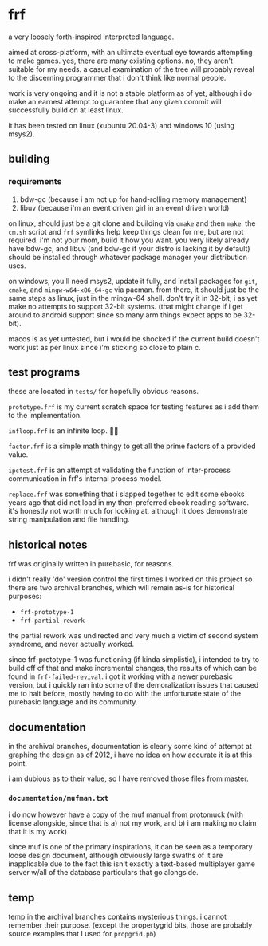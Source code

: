 # frf

a very loosely forth-inspired interpreted language.

aimed at cross-platform, with an ultimate eventual eye towards attempting to make games. yes, there are many existing options. no, they aren't suitable for my needs. a casual examination of the tree will probably reveal to the discerning programmer that i don't think like normal people.

work is very ongoing and it is not a stable platform as of yet, although i do make an earnest attempt to guarantee that any given commit will successfully build on at least linux.

it has been tested on linux (xubuntu 20.04-3) and windows 10 (using msys2).

## building


### requirements

1.  bdw-gc (because i am not up for hand-rolling memory management)
2.  libuv (because i'm an event driven girl in an event driven world)

on linux, should just be a git clone and building via `cmake` and then `make`. the `cm.sh` script and `frf` symlinks help keep things clean for me, but are not required. i'm not your mom, build it how you want. you very likely already have bdw-gc, and libuv (and bdw-gc if your distro is lacking it by default) should be installed through whatever package manager your distribution uses.

on windows, you'll need msys2, update it fully, and install packages for `git`, `cmake`, and `mingw-w64-x86_64-gc` via pacman. from there, it should just be the same steps as linux, just in the mingw-64 shell. don't try it in 32-bit; i as yet make no attempts to support 32-bit systems. (that might change if i get around to android support since so many arm things expect apps to be 32-bit).

macos is as yet untested, but i would be shocked if the current build doesn't work just as per linux since i'm sticking so close to plain c.

## test programs

these are located in `tests/` for hopefully obvious reasons.

`prototype.frf` is my current scratch space for testing features as i add them to the implementation.

`infloop.frf` is an infinite loop. 🤷‍♀️

`factor.frf` is a simple math thingy to get all the prime factors of a provided value.

`ipctest.frf` is an attempt at validating the function of inter-process communication in frf's internal process model.

`replace.frf` was something that i slapped together to edit some ebooks years ago that did not load in my then-preferred ebook reading software. it's honestly not worth much for looking at, although it does demonstrate string manipulation and file handling.

## historical notes
frf was originally written in purebasic, for reasons.

i didn't really 'do' version control the first times I worked on this project so there are two archival branches, which will remain as-is for historical purposes:
*  `frf-prototype-1`
*  `frf-partial-rework`

the partial rework was undirected and very much a victim of second system syndrome, and never actually worked.

since frf-prototype-1 was functioning (if kinda simplistic), i intended to try to build off of that and make incremental changes, the results of which can be found in `frf-failed-revival`. i got it working with a newer purebasic version, but i quickly ran into some of the demoralization issues that caused me to halt before, mostly having to do with the unfortunate state of the purebasic language and its community.
## documentation

in the archival branches, documentation is clearly some kind of attempt at graphing the design as of 2012, i have no idea on how accurate it is at this point.

i am dubious as to their value, so I have removed those files from master.

### `documentation/mufman.txt`
i do now however have a copy of the muf manual from protomuck (with license alongside, since that is a) not my work, and b) i am making no claim that it is my work)

since muf is one of the primary inspirations, it can be seen as a temporary loose design document, although obviously large swaths of it are inapplicable due to the fact this isn't exactly a text-based multiplayer game server w/all of the database particulars that go alongside.

## temp
temp in the archival branches contains mysterious things. i cannot remember their purpose. (except the propertygrid bits, those are probably source examples that I used for `propgrid.pb`)
